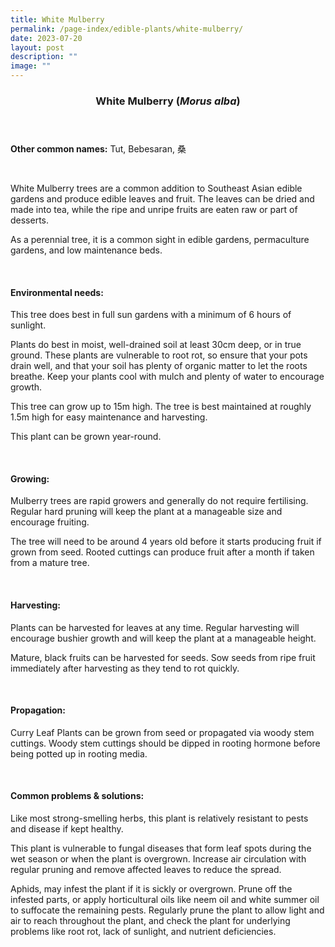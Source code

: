 ```yaml
---
title: White Mulberry
permalink: /page-index/edible-plants/white-mulberry/
date: 2023-07-20
layout: post
description: ""
image: ""
---
```

<header>
	<h3>White Mulberry (<em>Morus alba</em>)</h3>
</header>
	
<section>
	<p><strong>Other common names:</strong> Tut, Bebesaran, 桑</p>
	<br>
</section>

<section>
	<p>White Mulberry trees are a common addition to Southeast Asian edible gardens and produce edible leaves and fruit. The leaves can be dried and made into tea, while the ripe and unripe fruits are eaten raw or part of desserts.</p>
	<p>As a perennial tree, it is a common sight in edible gardens, permaculture gardens, and low maintenance beds.</p>       
	<br>
</section>

<section>
	<h4>Environmental needs:</h4>
	<p>This tree does best in full sun gardens with a minimum of 6 hours of sunlight.</p>
	<p>Plants do best in moist, well-drained soil at least 30cm deep, or in true ground. These plants are vulnerable to root rot, so ensure that your pots drain well, and that your soil has plenty of organic matter to let the roots breathe. Keep your plants cool with mulch and plenty of water to encourage growth.</p>
	<p>This tree can grow up to 15m high. The tree is best maintained at roughly 1.5m high for easy maintenance and harvesting.</p>
	<p>This plant can be grown year-round.</p>
	<br>
</section>

<section>
  <h4>Growing:</h4>
	<p>Mulberry trees are rapid growers and generally do not require fertilising. Regular hard pruning will keep the plant at a manageable size and encourage fruiting.</p>
	<p>The tree will need to be around 4 years old before it starts producing fruit if grown from seed. Rooted cuttings can produce fruit after a month if taken from a mature tree.</p>
<br>
</section>

<section>
	<h4>Harvesting:</h4>
<p>Plants can be harvested for leaves at any time. Regular harvesting will encourage bushier growth and will keep the plant at a manageable height. </p>
<p>Mature, black fruits can be harvested for seeds. Sow seeds from ripe fruit immediately after harvesting as they tend to rot quickly.</p>
	<br>
</section>

<section>
	<h4>Propagation:</h4>
	<p>Curry Leaf Plants can be grown from seed or propagated via woody stem cuttings. Woody stem cuttings should be dipped in rooting hormone before being potted up in rooting media. </p>
	<br>
</section>

<section>
	<h4>Common problems &amp; solutions:</h4>
	<p>Like most strong-smelling herbs, this plant is relatively resistant to pests and disease if kept healthy.</p>
<p>This plant is vulnerable to fungal diseases that form leaf spots during the wet season or when the plant is overgrown. Increase air circulation with regular pruning and remove affected leaves to reduce the spread.</p>
<p>Aphids, may infest the plant if it is sickly or overgrown. Prune off the infested parts, or apply horticultural oils like neem oil and white summer oil to suffocate the remaining pests. Regularly prune the plant to allow light and air to reach throughout the plant, and check the plant for underlying problems like root rot, lack of sunlight, and nutrient deficiencies.</p>
<br>
</section>